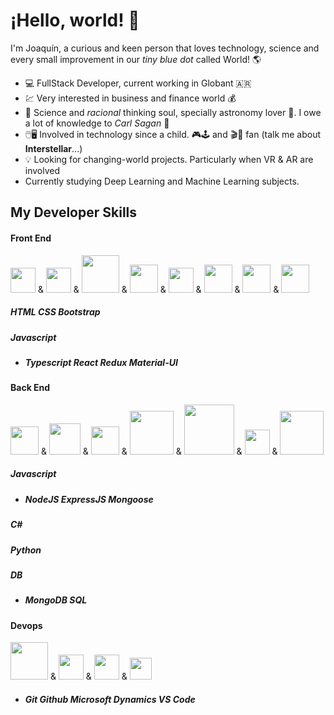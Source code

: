 # ¡Hello, world! :wave:

I'm Joaquín, a curious and keen person that loves technology, science and every small improvement in our *tiny blue dot* called World! :earth_americas:

- :computer: FullStack Developer, current working in Globant :argentina:
- :chart: Very interested in business and finance world :moneybag:
- :test_tube: Science and *racional* thinking soul, specially astronomy lover :satellite:. I owe a lot of knowledge to _Carl Sagan_	:telescope:
- :computer_mouse::desktop_computer: Involved in technology since a child. :video_game::joystick: and :clapper::movie_camera: fan (talk me about **Interstellar**...)
- :bulb: Looking for changing-world projects. Particularly when VR & AR are involved
- Currently studying Deep Learning and Machine Learning subjects.

## **My Developer Skills**
#### Front End
<img src="https://cdn.worldvectorlogo.com/logos/html-1.svg" width="40" /> & <img src="https://cdn.worldvectorlogo.com/logos/css-3.svg" width="40"> & <img src="https://cdn.worldvectorlogo.com/logos/bootstrap-5-1.svg" width="60" /> & 
<img src="https://cdn.worldvectorlogo.com/logos/logo-javascript.svg" width="45" /> & <img src="https://cdn.worldvectorlogo.com/logos/typescript.svg" width="40" /> & <img src="https://cdn.worldvectorlogo.com/logos/react-2.svg" width="45" /> & <img src="https://cdn.worldvectorlogo.com/logos/redux.svg" width="45" /> & <img src="https://cdn.worldvectorlogo.com/logos/material-ui-1.svg" width="45" /> 
##### **HTML** **CSS** **Bootstrap**
##### **Javascript** 
- ##### **Typescript** **React** **Redux** **Material-UI**


#### Back End
<img src="https://cdn.worldvectorlogo.com/logos/logo-javascript.svg" width="45" /> & <img src="https://cdn.cdnlogo.com/logos/c/27/c.svg" width="50" /> & <img src="https://cdn.worldvectorlogo.com/logos/python-5.svg" width="45" /> & <img src="https://cdn.worldvectorlogo.com/logos/nodejs-1.svg" width="70" /> & <img src="https://www.vectorlogo.zone/logos/expressjs/expressjs-ar21.svg" width="80" /> & <img src="https://cdn.worldvectorlogo.com/logos/mongodb-icon-1.svg" width="40" /> & <img src="https://cdn.cdnlogo.com/logos/m/21/microsoft-sql-server.svg" width="70" />
##### **Javascript**
- ##### **NodeJS**  **ExpressJS** **Mongoose**
##### **C#**
##### **Python**
##### **DB**
- ##### **MongoDB** **SQL**

#### Devops
<img src="https://cdn.worldvectorlogo.com/logos/git.svg" width="60" /> & <img src="https://cdn.worldvectorlogo.com/logos/github-icon.svg" width="40" /> & <img src="https://cdn.worldvectorlogo.com/logos/microsoft-5.svg" width="40" /> & <img src="https://cdn.worldvectorlogo.com/logos/visual-studio-code-1.svg" width="35" />

- ##### **Git** **Github** **Microsoft Dynamics** **VS Code** 
